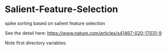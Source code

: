 # Salient-Feature-Selection
 spike sorting based on salient feature selection



See the detail here: https://www.nature.com/articles/s41467-020-17031-9

Note first directory variables: 
